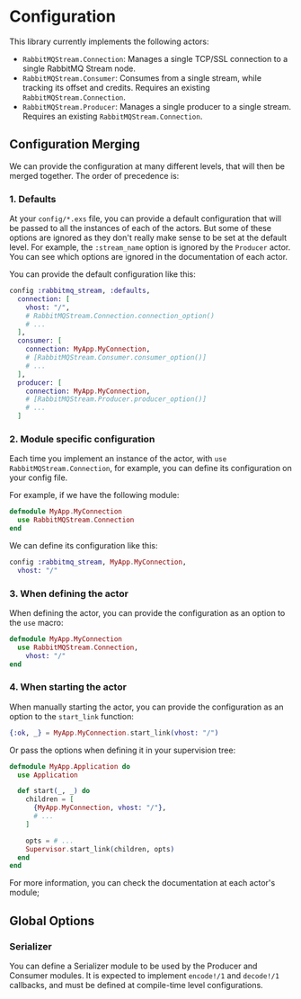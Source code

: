 # Configuration

This library currently implements the following actors:

- `RabbitMQStream.Connection`: Manages a single TCP/SSL connection to a single RabbitMQ Stream node.
- `RabbitMQStream.Consumer`: Consumes from a single stream, while tracking its offset and credits. Requires an existing `RabbitMQStream.Connection`.
- `RabbitMQStream.Producer`: Manages a single producer to a single stream. Requires an existing `RabbitMQStream.Connection`.

## Configuration Merging

We can provide the configuration at many different levels, that will then be merged together. The order of precedence is:

### 1. Defaults

At your `config/*.exs` file, you can provide a default configuration that will be passed to all the instances of each of the actors. But some of these options are ignored as they don't really make sense to be set at the default level. For example, the `:stream_name` option is ignored by the `Producer` actor. You can see which options are ignored in the documentation of each actor.

You can provide the default configuration like this:

```elixir
config :rabbitmq_stream, :defaults,
  connection: [
    vhost: "/",
    # RabbitMQStream.Connection.connection_option()
    # ...
  ],
  consumer: [
    connection: MyApp.MyConnection,
    # [RabbitMQStream.Consumer.consumer_option()]
    # ...
  ],
  producer: [
    connection: MyApp.MyConnection,
    # [RabbitMQStream.Producer.producer_option()]
    # ...
  ]
```

### 2. Module specific configuration

Each time you implement an instance of the actor, with `use RabbitMQStream.Connection`, for example, you can define its configuration on your config file.

For example, if we have the following module:

```elixir
defmodule MyApp.MyConnection
  use RabbitMQStream.Connection
end
```

We can define its configuration like this:

```elixir
config :rabbitmq_stream, MyApp.MyConnection,
  vhost: "/"
```

### 3. When defining the actor

When defining the actor, you can provide the configuration as an option to the `use` macro:

```elixir
defmodule MyApp.MyConnection
  use RabbitMQStream.Connection,
    vhost: "/"
end
```

### 4. When starting the actor

When manually starting the actor, you can provide the configuration as an option to the `start_link` function:

```elixir
{:ok, _} = MyApp.MyConnection.start_link(vhost: "/")
```

Or pass the options when defining it in your supervision tree:

```elixir
defmodule MyApp.Application do
  use Application

  def start(_, _) do
    children = [
      {MyApp.MyConnection, vhost: "/"},
      # ...
    ]

    opts = # ...
    Supervisor.start_link(children, opts)
  end
end
```

For more information, you can check the documentation at each actor's module;

## Global Options

### Serializer

You can define a Serializer module to be used by the Producer and Consumer modules. It is expected to implement `encode!/1` and `decode!/1` callbacks, and must be defined at compile-time level configurations.
